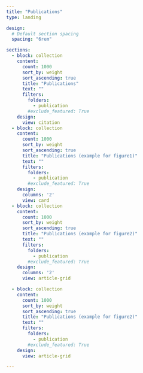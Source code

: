 ```yaml
---
title: "Publications"
type: landing

design:
  # Default section spacing
  spacing: "6rem"

sections:
  - block: collection
    content:
      count: 1000
      sort_by: weight
      sort_ascending: true
      title: "Publications"
      text: ""
      filters:
        folders:
          - publication
        #exclude_featured: True
    design:
      view: citation
  - block: collection
    content:
      count: 1000
      sort_by: weight
      sort_ascending: true
      title: "Publications (example for figure1)"
      text: ""
      filters:
        folders:
          - publication
        #exclude_featured: True
    design:
      columns: '2'
      view: card
  - block: collection
    content:
      count: 1000
      sort_by: weight
      sort_ascending: true
      title: "Publications (example for figure2)"
      text: ""
      filters:
        folders:
          - publication
        #exclude_featured: True
    design:
      columns: '2'
      view: article-grid

  - block: collection
    content:
      count: 1000
      sort_by: weight
      sort_ascending: true
      title: "Publications (example for figure2)"
      text: ""
      filters:
        folders:
          - publication
        #exclude_featured: True
    design:
      view: article-grid

---
```

